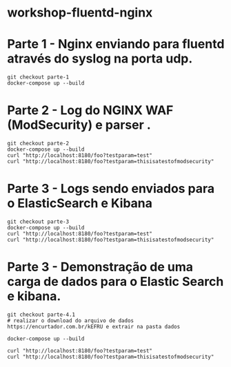 # workshop-fluentd-nginx

# Parte 1 - Nginx enviando para fluentd através do syslog na porta udp.

```
git checkout parte-1
docker-compose up --build 
```

# Parte 2 - Log do NGINX WAF (ModSecurity) e parser .

```
git checkout parte-2
docker-compose up --build 
curl "http://localhost:8180/foo?testparam=test"
curl "http://localhost:8180/foo?testparam=thisisatestofmodsecurity"
```

# Parte 3 - Logs sendo enviados para o ElasticSearch e Kibana

```
git checkout parte-3
docker-compose up --build 
curl "http://localhost:8180/foo?testparam=test"
curl "http://localhost:8180/foo?testparam=thisisatestofmodsecurity"
```

# Parte 3 - Demonstração de uma carga de dados para o Elastic Search e kibana.
```
git checkout parte-4.1
# realizar o download do arquivo de dados https://encurtador.com.br/kEFRU e extrair na pasta dados

docker-compose up --build 

curl "http://localhost:8180/foo?testparam=test"
curl "http://localhost:8180/foo?testparam=thisisatestofmodsecurity"

```
